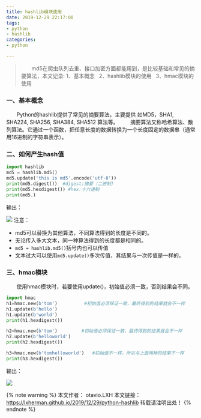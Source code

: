 ```yaml
---
title: hashlib模块使用
date: 2019-12-29 22:17:00
tags:
- python
- hashlib
categories:
- python

---
```

> &#160; &#160; &#160; &#160;md5在爬虫队列去重、接口加密方面都能用到，是比较基础和常见的摘要算法，本文记录:
> 1、基本概念&#160; &#160;2、hashlib模块的使用&#160; &#160;3、hmac模块的使用
<!--more-->
### 一、基本概念
&#160; &#160; &#160; &#160;Python的hashlib提供了常见的摘要算法，主要提供 如MD5，SHA1, SHA224, SHA256, SHA384, SHA512 算法等。
&#160; &#160; &#160; &#160;摘要算法又称哈希算法、散列算法。它通过一个函数，把任意长度的数据转换为一个长度固定的数据串（通常用16进制的字符串表示）。

### 二、如何产生hash值
```Python
import hashlib
md5 = hashlib.md5()
md5.update('this is md5'.encode('utf-8'))
print(md5.digest())  #digest:摘要（二进制）
print(md5.hexdigest()) #hex:十六进制
print(md5.)
```
输出： 

![](/python-hashlib/1.png)
注意：

- md5可以替换为其他算法，不同算法得到的长度是不同的。
- 无论传入多大文本，同一种算法得到的长度都是相同的。
- `md5 = hashlib.md5()`括号内也可以传值
- 文本过大可以使用`md5.update()`多次传值，其结果与一次传值是一样的。

### 三、hmac模块
&#160; &#160; &#160; &#160;使用hmac模块时，若要使用update()，初始值必须一致，否则结果会不同。
```Python
import hmac
h1=hmac.new(b'tom')          #初始值必须保证一致，最终得到的结果就会不一样
h1.update(b'hello')
h1.update(b'world')
print(h1.hexdigest())

h2=hmac.new(b'tom')         #初始值必须保证一致，最终得到的结果就会不一样
h2.update(b'helloworld')
print(h2.hexdigest())

h3=hmac.new(b'tomhelloworld')   #初始值不一样，所以与上面两种的结果不一样
print(h3.hexdigest())
```
输出：

![](/python-hashlib/1.png)

{% note warning %}
本文作者： otavio.LXH
本文链接：https://lxherman.github.io/2019/12/29/python-hashlib
转载请注明出处！
{% endnote %}
